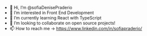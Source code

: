 - 👋 Hi, I’m @sofiaDenisePraderio
- 👀 I’m interested in Front End Development
- 🌱 I’m currently learning React with TypeScript
- 💞️ I’m looking to collaborate on open source projects!
- 📫 How to reach me -> https://www.linkedin.com/in/sofiapraderio/

<!---
sofiaDenisePraderio/sofiaDenisePraderio is a ✨ special ✨ repository because its `README.md` (this file) appears on your GitHub profile.
You can click the Preview link to take a look at your changes.
--->
